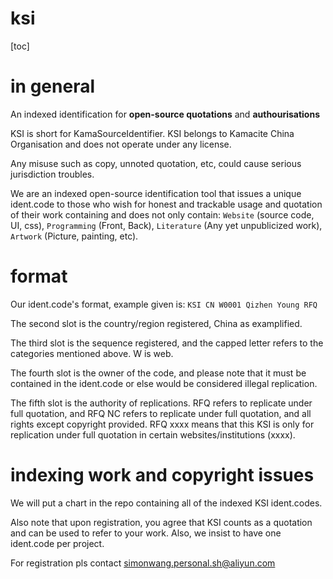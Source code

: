 # ksi 

[toc]

# in general

An indexed identification for **open-source quotations** and **authourisations**

KSI is short for KamaSourceIdentifier. KSI belongs to Kamacite China Organisation and does not operate under any license.

Any misuse such as copy, unnoted quotation, etc, could cause serious jurisdiction troubles.

We are an indexed open-source identification tool that issues a unique ident.code to those who wish for honest and trackable usage and quotation of their work containing and does not only contain: `Website` (source code, UI, css), `Programming` (Front, Back), `Literature` (Any yet unpublicized work), `Artwork` (Picture, painting, etc).

# format

Our ident.code's format, example given is: `KSI CN W0001 Qizhen Young RFQ`

The second slot is the country/region registered, China as examplified.

The third slot is the sequence registered, and the capped letter refers to the categories mentioned above. W is web.

The fourth slot is the owner of the code, and please note that it must be contained in the ident.code or else would be considered illegal replication.

The fifth slot is the authority of replications. RFQ refers to replicate under full quotation, and RFQ NC refers to replicate under full quotation, and all rights except copyright provided. RFQ xxxx means that this KSI is only for replication under full quotation in certain websites/institutions (xxxx).

# indexing work and copyright issues

We will put a chart in the repo containing all of the indexed KSI ident.codes. 

Also note that upon registration, you agree that KSI counts as a quotation and can be used to refer to your work. Also, we insist to have one ident.code per project.

For registration pls contact [simonwang.personal.sh@aliyun.com](mailto:simmonswang.personal.sh@aliyun.com)
